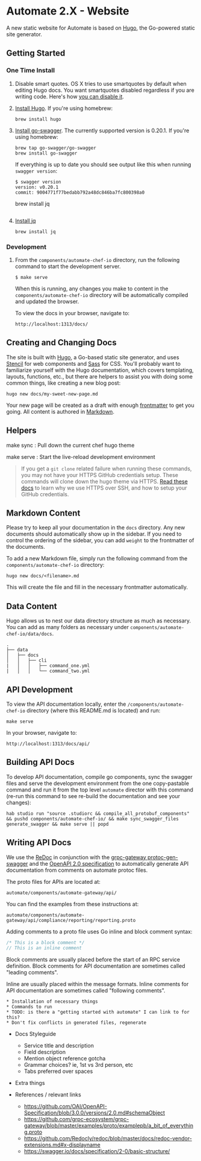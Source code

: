# Automate 2.X - Website

A new static website for Automate is based on [Hugo](https://gohugo.io), the Go-powered static site generator.

## Getting Started

### One Time Install

1. Disable smart quotes. OS X tries to use smartquotes by default when editing Hugo docs. You want smartquotes disabled regardless if you are writing code. Here's how [you can disable it](http://www.iclarified.com/38772/how-to-disable-curly-quotes-in-mac-os-x-mavericks).

1. [Install Hugo](https://gohugo.io/getting-started/installing/). If you're using homebrew:

    ```shell
    brew install hugo
    ```

1. [Install go-swagger](https://goswagger.io/install.html). The currently supported version is 0.20.1. If you're using homebrew:

    ```shell
    brew tap go-swagger/go-swagger
    brew install go-swagger
    ```

    If everything is up to date you should see output like this when running `swagger version`:

    ```shell
    $ swagger version
    version: v0.20.1
    commit: 9004771f77bedabb792a48dc846ba7fc800398a0
    ```
    brew install jq
    ```

1. [Install jq](https://stedolan.github.io/jq/)

    ```shell
    brew install jq
    ```

### Development

1. From the `components/automate-chef-io` directory, run the following command to start the development server.

    ```shell
    $ make serve
    ```

    When this is running, any changes you make to content in the `components/automate-chef-io` directory will be automatically compiled and updated the browser.

    To view the docs in your browser, navigate to:

    ```shell
    http://localhost:1313/docs/
    ```

## Creating and Changing Docs

The site is built with [Hugo](https://gohugo.io/), a Go-based static site generator, and uses [Stencil](https://stenciljs.com/) for web components and [Sass](http://sass-lang.com/) for CSS. You'll probably want to familiarize yourself with the Hugo documentation, which covers templating, layouts, functions, etc., but there are helpers to assist you with doing some common things, like creating a new blog post:

```shell
hugo new docs/my-sweet-new-page.md
```

Your new page will be created as a draft with enough [frontmatter](https://gohugo.io/content-management/front-matter/) to get you going. All content is authored in [Markdown](https://en.wikipedia.org/wiki/Markdown).

## Helpers

make sync
: Pull down the current chef hugo theme

make serve
: Start the live-reload development environment

> If you get a `git clone` related failure when running these commands, you may not have your HTTPS GitHub credentials setup. These commands will clone down the hugo theme via HTTPS. [Read these docs](https://help.github.com/articles/which-remote-url-should-i-use/#cloning-with-https-urls-recommended) to learn why we use HTTPS over SSH, and how to setup your GitHub credentials.

## Markdown Content

Please try to keep all your documentation in the `docs` directory. Any new documents should automatically show up in the sidebar. If you need to control the ordering of the sidebar, you can add `weight` to the frontmatter of the documents.

To add a new Markdown file, simply run the following command from the `components/automate-chef-io` directory:

```shell
hugo new docs/<filename>.md
```

This will create the file and fill in the necessary frontmatter automatically.

## Data Content

Hugo allows us to nest our data directory structure as much as necessary. You can add as many folders as necessary under `components/automate-chef-io/data/docs`.

```
.
├── data
│   ├── docs
│   │   ├── cli
|   │   │   ├── command_one.yml
|   │   │   └── command_two.yml
```

## API Development

To view the API documentation locally, enter the `/components/automate-chef-io` directory (where this README.md is located) and run:

`make serve`

In your browser, navigate to:

`http://localhost:1313/docs/api/`

## Building API Docs

To develop API documentation, compile go components, sync the swagger files and serve the development environment from the  one copy-pastable command and run it from the top level `automate` director with this command (re-run this command to see re-build the documentation and see your changes):

`hab studio run "source .studiorc && compile_all_protobuf_components" && pushd components/automate-chef-io/ && make sync_swagger_files generate_swagger && make serve || popd`

## Writing API Docs

We use the [ReDoc](https://github.com/Redocly/redoc) in conjunction with the [grpc-gateway protoc-gen-swagger](https://github.com/grpc-ecosystem/grpc-gateway/tree/master/protoc-gen-swagger) and the [OpenAPI 2.0 specification](https://github.com/OAI/OpenAPI-Specification/blob/master/versions/2.0.md) to automatically generate API documentation from comments on automate protoc files.

The proto files for APIs are located at:

```shell
automate/components/automate-gateway/api/
```

You can find the examples from these instructions at:

```shell
automate/components/automate-gateway/api/compliance/reporting/reporting.proto
```

Adding comments to a proto file uses Go inline and block comment syntax:

```go
/* This is a block comment */
// This is an inline comment
```

Block comments are usually placed before the start of an RPC service definition. Block comments for API documentation are sometimes called "leading comments".

Inline are usually placed within the message formats. Inline comments for API documentation are sometimes called "following comments".


    * Installation of necessary things
    * Commands to run
    * TODO: is there a "getting started with automate" I can link to for this?
    * Don't fix conflicts in generated files, regenerate

* Docs Styleguide

    * Service title and description
    * Field description
    * Mention object reference gotcha
    * Grammar choices? ie, 1st vs 3rd person, etc
    * Tabs preferred over spaces

* Extra things

* References / relevant links

    * https://github.com/OAI/OpenAPI-Specification/blob/3.0.0/versions/2.0.md#schemaObject
    * https://github.com/grpc-ecosystem/grpc-gateway/blob/master/examples/proto/examplepb/a_bit_of_everything.proto
    * https://github.com/Redocly/redoc/blob/master/docs/redoc-vendor-extensions.md#x-displayname
    * https://swagger.io/docs/specification/2-0/basic-structure/
